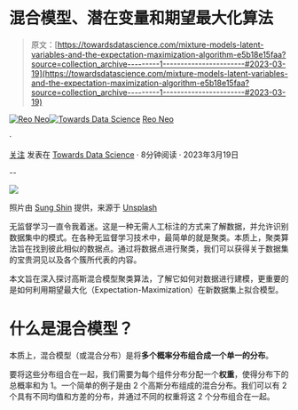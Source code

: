 # 混合模型、潜在变量和期望最大化算法

> 原文：[https://towardsdatascience.com/mixture-models-latent-variables-and-the-expectation-maximization-algorithm-e5b18e15faa?source=collection_archive---------1-----------------------#2023-03-19](https://towardsdatascience.com/mixture-models-latent-variables-and-the-expectation-maximization-algorithm-e5b18e15faa?source=collection_archive---------1-----------------------#2023-03-19)

[](https://reoneo.medium.com/?source=post_page-----e5b18e15faa--------------------------------)[![Reo Neo](../Images/a3c192dafc1222b06b2e7fcf4d35cb27.png)](https://reoneo.medium.com/?source=post_page-----e5b18e15faa--------------------------------)[](https://towardsdatascience.com/?source=post_page-----e5b18e15faa--------------------------------)[![Towards Data Science](../Images/a6ff2676ffcc0c7aad8aaf1d79379785.png)](https://towardsdatascience.com/?source=post_page-----e5b18e15faa--------------------------------) [Reo Neo](https://reoneo.medium.com/?source=post_page-----e5b18e15faa--------------------------------)

·

[关注](https://medium.com/m/signin?actionUrl=https%3A%2F%2Fmedium.com%2F_%2Fsubscribe%2Fuser%2F9fb220b09dcf&operation=register&redirect=https%3A%2F%2Ftowardsdatascience.com%2Fmixture-models-latent-variables-and-the-expectation-maximization-algorithm-e5b18e15faa&user=Reo+Neo&userId=9fb220b09dcf&source=post_page-9fb220b09dcf----e5b18e15faa---------------------post_header-----------) 发表在 [Towards Data Science](https://towardsdatascience.com/?source=post_page-----e5b18e15faa--------------------------------) · 8分钟阅读 · 2023年3月19日

--

[](https://medium.com/m/signin?actionUrl=https%3A%2F%2Fmedium.com%2F_%2Fbookmark%2Fp%2Fe5b18e15faa&operation=register&redirect=https%3A%2F%2Ftowardsdatascience.com%2Fmixture-models-latent-variables-and-the-expectation-maximization-algorithm-e5b18e15faa&source=-----e5b18e15faa---------------------bookmark_footer-----------)![](../Images/eae2fea5e6268b616a5acfcaca0178b9.png)

照片由 [Sung Shin](https://unsplash.com/ko/@ironstagram?utm_source=medium&utm_medium=referral) 提供，来源于 [Unsplash](https://unsplash.com/?utm_source=medium&utm_medium=referral)

无监督学习一直令我着迷。这是一种无需人工标注的方式来了解数据，并允许识别数据集中的模式。在各种无监督学习技术中，最简单的就是聚类。本质上，聚类算法旨在找到彼此相似的数据点。通过将数据点进行聚类，我们可以获得关于数据集的宝贵洞见以及各个簇所代表的内容。

本文旨在深入探讨高斯混合模型聚类算法，了解它如何对数据进行建模，更重要的是如何利用期望最大化（Expectation-Maximization）在新数据集上拟合模型。

# **什么是混合模型？**

本质上，混合模型（或混合分布）是将**多个概率分布组合成一个单一的分布**。

要将这些分布组合在一起，我们需要为每个组件分布分配一个**权重**，使得分布下的总概率和为 1。一个简单的例子是由 2 个高斯分布组成的混合分布。我们可以有 2 个具有不同均值和方差的分布，并通过不同的权重将这 2 个分布组合在一起。
